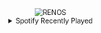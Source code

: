 <div align="center">
<picture>
    <source media="(prefers-color-scheme: dark)" srcset="https://i.ibb.co/x2fLmjG/output-gif.gif">
    <source media="(prefers-color-scheme: light)" srcset="https://i.ibb.co/x2fLmjG/output-gif.gif">
    <img alt="RENOS" src="https://i.ibb.co/x2fLmjG/output-gif.gif">
</picture>
<details>
<summary>Spotify Recently Played</summary>
<img src="https://spotify-recently-played-readme.vercel.app/api?user=31d6d6zerc5ct6kck32na2ozsqf4&unique=1&width=400" alt="Spotify" />
</details>
</div>

<!-- Image deletion URL: https://ibb.co/7SRCgWV/2c54ab10eb13767bc0496ec2db4b29c8 -->